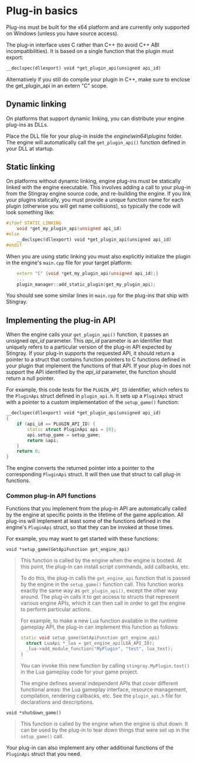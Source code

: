 # Plug-in basics

Plug-ins must be built for the x64 platform and are currently only supported on Windows  (unless you have source access).

The plug-in interface uses C rather than C++ (to avoid C++ ABI incompatibilities). It is based on a single function that the plugin must export:

```cpp
__declspec(dllexport) void *get_plugin_api(unsigned api_id)
```

Alternatively if you still do compile your plugin in C++, make sure to enclose the get_plugin_api in an extern "C" scope.

## Dynamic linking

On platforms that support dynamic linking, you can distribute your engine plug-ins as DLLs.

Place the DLL file for your plug-in inside the _engine\win64\plugins_ folder. The engine will automatically call the `get_plugin_api()` function defined in your DLL at startup.

## Static linking

On platforms without dynamic linking, engine plug-ins must be statically linked with the engine executable. This involves adding a call to your plug-in from the Stingray engine source code, and re-building the engine. If you link your plugins statically, you must provide a unique function name for each plugin (otherwise you will get name collisions), so typically the code will look something like:

```cpp
#ifdef STATIC_LINKING
	void *get_my_plugin_api(unsigned api_id)
#else
	__declspec(dllexport) void *get_plugin_api(unsigned api_id)
#endif
```

When you are using static linking you must also explicitly initialize the plugin in the engine's `main.cpp` file for your target platform:

```cpp
	extern "C" {void *get_my_plugin_api(unsigned api_id);}
	...
	plugin_manager::add_static_plugin(get_my_plugin_api);
```

You should see some similar lines in `main.cpp` for the plug-ins that ship with Stingray.

## Implementing the plug-in API

When the engine calls your `get_plugin_api()` function, it passes an unsigned *api_id* parameter. This *api_id* parameter is an identifier that uniquely refers to a particular version of the plug-in API expected by Stingray. If your plug-in supports the requested API, it should return a pointer to a struct that contains function pointers to C functions defined in your plugin that implement the functions of that API. If your plug-in does not support the API identified by the *api_id* parameter, the function should return a null pointer.

For example, this code tests for the `PLUGIN_API_ID` identifier, which refers to the `PluginApi` struct defined in `plugin_api.h`. It sets up a `PluginApi` struct with a pointer to a custom implementation of the `setup_game()` function:

```cpp
__declspec(dllexport) void *get_plugin_api(unsigned api_id)
{
	if (api_id == PLUGIN_API_ID) {
		static struct PluginApi api = {0};
		api.setup_game = setup_game;
		return &api;
	}
	return 0;
}
```

The engine converts the returned pointer into a pointer to the corresponding `PluginApi` struct. It will then use that struct to call plug-in functions.

### Common plug-in API functions

Functions that you implement from the plug-in API are automatically called by the engine at specific points in the lifetime of the game application. All plug-ins will implement at least some of the functions defined in the engine's `PluginApi` struct, so that they can be invoked at those times.

For example, you may want to get started with these functions:

`void *setup_game(GetApiFunction get_engine_api)`

> This function is called by the engine when the engine is booted. At this point, the plug-in can install script commands, add callbacks, etc.
>
> To do this, the plug-in calls the `get_engine_api` function that is passed by the engine in the `setup_game()` function call. This function works exactly the same way as `get_plugin_api()`, except the other way around. The plug-in calls it to get access to structs that represent various engine APIs, which it can then call in order to get the engine to perform particular actions.
>
> For example, to make a new Lua function available in the runtime gameplay API, the plug-in can implement this function as follows:
>
> ```cpp
> static void setup_game(GetApiFunction get_engine_api)
> 	struct LuaApi *_lua = get_engine_api(LUA_API_ID);
> 	_lua->add_module_function("MyPlugin", "test", lua_test);
> }
> ```
>
> You can invoke this new function by calling `stingray.MyPlugin.test()` in the Lua gameplay code for your game project.
>
> The engine defines several independent APIs that cover different functional areas: the Lua gameplay interface, resource management, compilation, rendering callbacks, etc. See the `plugin_api.h` file for declarations and descriptions.

`void *shutdown_game()`

> This function is called by the engine when the engine is shut down. It can be used by the plug-in to tear down things that were set up in the `setup_game()` call.

Your plug-in can also implement any other additional functions of the `PluginApi` struct that you need.
